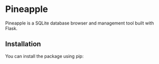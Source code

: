 # Pineapple

Pineapple is a SQLite database browser and management tool built with Flask.

## Installation

You can install the package using pip:
